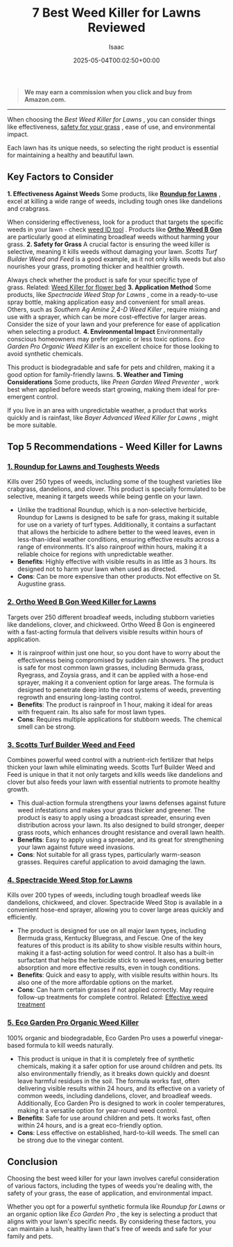 ﻿---
author: Isaac
layout: post
title: 7 Best Weed Killer for Lawns Reviewed
date: '2025-05-04T00:02:50+00:00'
categories:
- Product Reviews
- Weeds
tags: []
slug: /best-weed-killer-for-lawns/
lastmod: 2025-05-07T12:21:26+03:00
---
> **We may earn a commission when you click and buy from Amazon.com.**
>

---
When choosing the
*Best Weed Killer for Lawns*
, you can consider things like effectiveness,
[safety for your grass](https://weeds.ces.ncsu.edu/wp-content/uploads/2016/06/CS053-Lecture-9-Nonselective-herbicides-handout-BW.pdf)
, ease of use, and environmental impact.

Each lawn has its unique needs, so selecting the right product is essential for maintaining a healthy and beautiful lawn.
## Key Factors to Consider
**1. Effectiveness Against Weeds**
Some products, like
[**Roundup for Lawns**](https://www.amazon.com/dp/B01JIRKFVE/?tag=p-policy-20)
, excel at killing a wide range of weeds, including tough ones like dandelions and crabgrass.

When considering effectiveness, look for a product that targets the specific weeds in your lawn - check
[weed ID tool](https://weedid.wisc.edu/weedid.php)
. Products like
[**Ortho Weed B Gon**](https://www.amazon.com/dp/B00FDWXV60/?tag=p-policy-20)
are particularly good at eliminating broadleaf weeds without harming your grass.
**2. Safety for Grass**
A crucial factor is ensuring the weed killer is selective, meaning it kills weeds without damaging your lawn.
*Scotts Turf Builder Weed and Feed*
is a good example, as it not only kills weeds but also nourishes your grass, promoting thicker and healthier growth.

Always check whether the product is safe for your specific type of grass. Related:
[Weed Killer for flower bed](https://pestpolicy.com/best-weed-killers-for-flower-beds/)
**3. Application Method**
Some products, like
*Spectracide Weed Stop for Lawns*
, come in a ready-to-use spray bottle, making application easy and convenient for small areas. Others, such as
*Southern Ag Amine 2,4-D Weed Killer*
, require mixing and use with a sprayer, which can be more cost-effective for larger areas. Consider the size of your lawn and your preference for ease of application when selecting a product.
**4. Environmental Impact**
Environmentally conscious homeowners may prefer organic or less toxic options.
*Eco Garden Pro Organic Weed Killer*
is an excellent choice for those looking to avoid synthetic chemicals.

This product is biodegradable and safe for pets and children, making it a good option for family-friendly lawns.
**5. Weather and Timing Considerations**
Some products, like
*Preen Garden Weed Preventer*
, work best when applied before weeds start growing, making them ideal for pre-emergent control.

If you live in an area with unpredictable weather, a product that works quickly and is rainfast, like
*Bayer Advanced Weed Killer for Lawns*
, might be more suitable.
## Top 5 Recommendations - Weed Killer for Lawns
### [**1. Roundup for Lawns and Toughests Weeds**](https://www.amazon.com/dp/B01JIRKFVE/?tag=p-policy-20)
Kills over 250 types of weeds, including some of the toughest varieties like crabgrass, dandelions, and clover. This product is specially formulated to be selective, meaning it targets weeds while being gentle on your lawn.
- Unlike the traditional Roundup, which is a non-selective herbicide, Roundup for Lawns is designed to be safe for grass, making it suitable for use on a variety of turf types.
Additionally, it contains a surfactant that allows the herbicide to adhere better to the weed leaves, even in less-than-ideal weather conditions, ensuring effective results across a range of environments. It's also rainproof within hours, making it a reliable choice for regions with unpredictable weather.
- **Benefits**: Highly effective with visible results in as little as 3 hours. Its designed not to harm your lawn when used as directed.
- **Cons**: Can be more expensive than other products. Not effective on St. Augustine grass.
### [**2. Ortho Weed B Gon Weed Killer for Lawns**](https://www.amazon.com/dp/B00FDWXV60/?tag=p-policy-20)
Targets over 250 different broadleaf weeds, including stubborn varieties like dandelions, clover, and chickweed. Ortho Weed B Gon is engineered with a fast-acting formula that delivers visible results within hours of application.
- It is rainproof within just one hour, so you dont have to worry about the effectiveness being compromised by sudden rain showers.
The product is safe for most common lawn grasses, including Bermuda grass, Ryegrass, and Zoysia grass, and it can be applied with a hose-end sprayer, making it a convenient option for large areas. The formula is designed to penetrate deep into the root systems of weeds, preventing regrowth and ensuring long-lasting control.
- **Benefits**: The product is rainproof in 1 hour, making it ideal for areas with frequent rain. Its also safe for most lawn types.
- **Cons**: Requires multiple applications for stubborn weeds. The chemical smell can be strong.
### [**3. Scotts Turf Builder Weed and Feed**](https://www.amazon.com/dp/B00ARKS3XO/?tag=p-policy-20)
Combines powerful weed control with a nutrient-rich fertilizer that helps thicken your lawn while eliminating weeds. Scotts Turf Builder Weed and Feed is unique in that it not only targets and kills weeds like dandelions and clover but also feeds your lawn with essential nutrients to promote healthy growth.
- This dual-action formula strengthens your lawns defenses against future weed infestations and makes your grass thicker and greener.
The product is easy to apply using a broadcast spreader, ensuring even distribution across your lawn. Its also designed to build stronger, deeper grass roots, which enhances drought resistance and overall lawn health.
- **Benefits**: Easy to apply using a spreader, and its great for strengthening your lawn against future weed invasions.
- **Cons**: Not suitable for all grass types, particularly warm-season grasses. Requires careful application to avoid damaging the lawn.
### [**4. Spectracide Weed Stop for Lawns**](https://www.amazon.com/dp/B07K78HDDS/?tag=p-policy-20)
Kills over 200 types of weeds, including tough broadleaf weeds like dandelions, chickweed, and clover. Spectracide Weed Stop is available in a convenient hose-end sprayer, allowing you to cover large areas quickly and efficiently.
- The product is designed for use on all major lawn types, including Bermuda grass, Kentucky Bluegrass, and Fescue.
One of the key features of this product is its ability to show visible results within hours, making it a fast-acting solution for weed control. It also has a built-in surfactant that helps the herbicide stick to weed leaves, ensuring better absorption and more effective results, even in tough conditions.
- **Benefits**: Quick and easy to apply, with visible results within hours. Its also one of the more affordable options on the market.
- **Cons**: Can harm certain grasses if not applied correctly. May require follow-up treatments for complete control.
Related:
[Effective weed treatment](https://pestpolicy.com/soil-treatment-for-termites/)
### [**5. Eco Garden Pro Organic Weed Killer**](https://www.amazon.com/dp/B084BYSGK9/?tag=p-policy-20)
100% organic and biodegradable, Eco Garden Pro uses a powerful vinegar-based formula to kill weeds naturally.
- This product is unique in that it is completely free of synthetic chemicals, making it a safer option for use around children and pets. Its also environmentally friendly, as it breaks down quickly and doesnt leave harmful residues in the soil.
The formula works fast, often delivering visible results within 24 hours, and its effective on a variety of common weeds, including dandelions, clover, and broadleaf weeds. Additionally, Eco Garden Pro is designed to work in cooler temperatures, making it a versatile option for year-round weed control.
- **Benefits**: Safe for use around children and pets. It works fast, often within 24 hours, and is a great eco-friendly option.
- **Cons**: Less effective on established, hard-to-kill weeds. The smell can be strong due to the vinegar content.
## Conclusion
Choosing the best weed killer for your lawn involves careful consideration of various factors, including the types of weeds you're dealing with, the safety of your grass, the ease of application, and environmental impact.

Whether you opt for a powerful synthetic formula like
*Roundup for Lawns*
or an organic option like
*Eco Garden Pro*
, the key is selecting a product that aligns with your lawn's specific needs. By considering these factors, you can maintain a lush, healthy lawn that's free of weeds and safe for your family and pets.